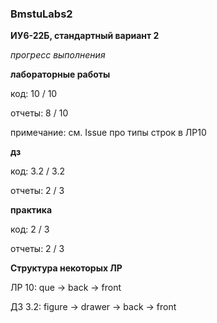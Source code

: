 ### BmstuLabs2 

**ИУ6-22Б, стандартный вариант 2**

*прогресс выполнения*

**лабораторные работы**

код: 10 / 10

отчеты: 8 / 10

примечание: см. Issue про типы строк в ЛР10

**дз**

код: 3.2 / 3.2

отчеты: 2 / 3

**практика**

код: 2 / 3 

отчеты: 2 / 3

**Структура некоторых ЛР**

ЛР 10: que -> back -> front

ДЗ 3.2: figure -> drawer -> back -> front